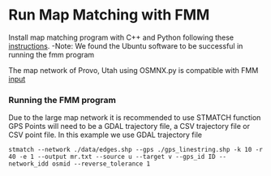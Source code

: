# Run Map Matching with FMM

Install map matching program with C++ and Python following these [instructions](https://fmm-wiki.github.io/docs/installation/).
-Note: We found the Ubuntu software to be successful in running the fmm program

The map network of Provo, Utah using OSMNX.py is compatible with FMM [input](https://fmm-wiki.github.io/docs/documentation/input/)

### Running the FMM program

Due to the large map network it is recommended to use STMATCH function
GPS Points will need to be a GDAL trajectory file, a CSV trajectory file or CSV point file.
In this example we use GDAL trajectory file

`stmatch --network ./data/edges.shp --gps ./gps_linestring.shp -k 10 -r 40 -e 1 --output mr.txt --source u --target v --gps_id ID --network_idd osmid --reverse_tolerance 1`
